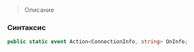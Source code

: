 
> Описание

### Синтаксис
```csharp
public static event Action<ConnectionInfo, string> OnInfo;
```
